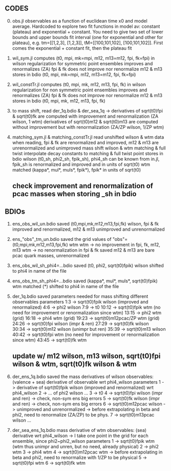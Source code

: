 ## CODES

0) obs.jl
    observables as a function of euclidean time x0 and model average. Hardcoded to explore two fit functions in model av: constant (plateau) and exponential + constant. You need to give two set of lower bounds and upper bounds fit interval (one for exponential and other for plateau), e.g. tm=[[1,2,3], [1,2,3]], tM=[[100,101,102], [100,101,102]]. First comes the exponential + constant fit, then the plateau fit

1) wil_sym.jl 
    computes (t0, mpi, mk=mpi, m12, m13=m12, fpi, fk=fpi) in wilson regularization for symmetric point ensembles
    improves and renormalizes (ZA) fpi & fk
    does not improve nor renormalize m12 & m13
    stores in bdio (t0, mpi, mk=mpi, m12, m13=m12, fpi, fk=fpi)

2) wil_constTr.jl 
    computes (t0, mpi, mk, m12, m13, fpi, fk) in wilson regularization for non symmetric point ensembles
    improves and renormalizes (ZA) fpi & fk
    does not improve nor renormalize m12 & m13
    stores in bdio (t0, mpi, mk, m12, m13, fpi, fk)

3) to mass shift, read der_1q.bdio & der_sea_1q -> derivatives of sqrt(t0)fpi & sqrt(t0)fk are computed with improvement and renormalization
                                                   (ZA wilson, 1 wtm)
                                                   derivatives of sqrt(t0)m12 & sqrt(t0)m13 are computed without improvement but with renormalization (ZA/ZP wilson, 1/ZP wtm)

4) matching_sym.jl & matching_constTr.jl
    read unshifted wilson & wtm data
        when reading, fpi & fk are renormalized and improved, m12 & m13 are unrenormalized and unimproved
    mass shift wilson & wtm
    matching & full twist
    interpolate decay constants to matching & full twist point
    stores in bdio wilson (t0_sh, phi2_sh, fpik_sh), phi4_sh can be known from in.jl, fpik_sh is renormalized and improved and in units of sqrt(t0)
                   wtm matched (kappa*, mul*, muls*, fpik*), fpik* in units of sqrt(t0)
    ## check improvement and renormalization of pcac masses when storing _sh in bdio

## BDIOs

1) ens_obs_wil_un.bdio
    saved (t0,mpi,mk,m12,m13,fpi,fk) wilson, fpi & fk improved and renormalized, m12 & m13 unimproved and unrenormalized

2) ens_"obs"_tm_un.bdio
    saved the grid values of "obs"=(t0,mpi,mk,m12,m13,fpi,fk) wtm
        wtm -> no improvement in fpi, fk, m12, m13
        wtm -> no renormalization in fpi & fk
        saved m12 & m13 are bare pcac quark masses, unrenormalized

3) ens_obs_wil_sh_phi4=...bdio
    saved (t0, phi2, sqrt(t0)fpik) wilson shifted to phi4 in name of the file

4) ens_obs_tm_sh_phi4=...bdio
    saved (kappa*, mul*, muls*, sqrt(t0)fpik) wtm matched (*) shifted to phi4 in name of the file

5) der_1q.bdio
    saved parameters needed for mass shifting different observables
    parameters
        1:3   -> sqrt(t0)fpik wilson (improved and renormalized)
        4:6   -> phi2 wilson
        7:9   -> t0
        10:12 -> sqrt(t0)fpik wtm (no need for improvement or renormalization since wtm)
        13:15 -> phi2 wtm (grid)
        16:18 -> phi4 wtm (grid)
        19:23 -> sqrt(t0)m12pcac/ZP wtm (grid)
        24:26 -> sqrt(t0)fpi wilson (impr & ren) 
        27:29 -> sqrt(t0)fk wilson               
        30:34 -> sqrt(t0)m12 wilson (unimpr but ren)
        35:39 -> sqrt(t0)m13 wilson
        40:42 -> sqrt(t0)fpi wtm (no need for improvement or renormalization since wtm)
        43:45 -> sqrt(t0)fk wtm 
    ## update w/ m12 wilson, m13 wilson, sqrt(t0)fpi wilson & wtm, sqrt(t0)fk wilson & wtm

6) der_ens_1q.bdio
    saved the mass derivatives of wilson observables: (valence + sea) derivative of observable wrt phi4_wilson
    parameters
        1 -> derivative of sqrt(t0)fpik wilson (improved and renormalized) wrt phi4_wilson
        2 -> ... of phi2 wilson ...
        3 -> t0
        4 -> sqrt(t0)fpi wilson (impr and ren) -> check, non-sym ens big errors
        5 -> sqrt(t0)fk wilson (impr and ren)  -> check, non-sym ens big errors
        6 -> sqrt(t0)m12pcac wilson -> unimproved and unrenormalized -> before extrapolating in beta and phi2, need to renormalize (ZA/ZP) to be phys.
        7 -> sqrt(t0)m13pcac wilson ...

7) der_sea_ens_1q.bdio
    mass derivative of wtm observables: (sea) derivative wrt phi4_wilson -> I take one point in the grid for each ensemble, since phi2~phi2_wilson
    parameters
        1 -> sqrt(t0)fpik wtm (wtm thus unimpr and unren, but no need, already physical)
        2 -> phi2 wtm
        3 -> phi4 wtm
        4 -> sqrt(t0)m12pcac wtm -> before extrapolating in beta and phi2, need to renormalize with 1/ZP to be physical
        5 -> sqrt(t0)fpi wtm
        6 -> sqrt(t0)fk wtm
